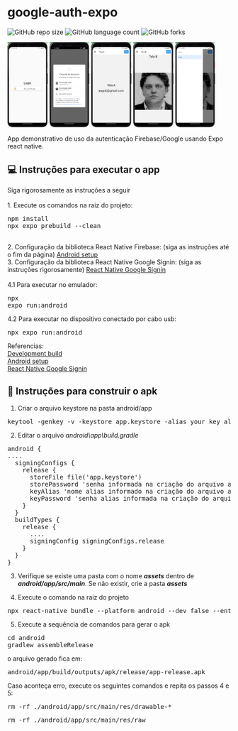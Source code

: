 # google-auth-expo

![GitHub repo size](https://img.shields.io/github/repo-size/angoti/google-auth-expo?style=for-the-badge)
![GitHub language count](https://img.shields.io/github/languages/count/angoti/google-auth-expo?style=for-the-badge)
![GitHub forks](https://img.shields.io/github/forks/angoti/google-auth-expo?style=for-the-badge)

<div float="left">
<img src="docs/images/Google-Firebase-SignIn1.png" alt="Botão Google Login" width="18%">
<img src="docs/images/Google-Firebase-SignIn2.png" alt="Escolha do usuário" width="18%">
<img src="docs/images/Google-Firebase-SignIn3.png" alt="Exibindo o email do usuário logado" width="18%">
<img src="docs/images/Google-Firebase-SignIn4.png" alt="Exibindo imagem do usuáro logado" width="18%">
<img src="docs/images/Google-Firebase-SignIn5.png" alt="Navegador Drawer" width="18%">
</div>

App demonstrativo de uso da autenticação Firebase/Google usando Expo react native.

## 💻 Instruções para executar o app 
Siga rigorosamente as instruções a seguir
<br><br>1. Execute os comandos na raiz do projeto:
<pre>npm install
npx expo prebuild --clean
</pre>
<br>2. Configuração da biblioteca React Native Firebase: (siga as instruções até o fim da página) [Android setup](https://rnfirebase.io/#2-android-setup)
<br>3. Configuração da biblioteca React Native Google Signin: (siga as instruções rigorosamente) [React Native Google Signin](https://github.com/react-native-google-signin/google-signin)
<br><br>4.1 Para executar no emulador: <pre>npx expo run:android</pre>
4.2 Para executar no dispositivo conectado por cabo usb: <pre>npx expo run:android</pre>
Referencias:<br>
[Development build](https://docs.expo.dev/develop/development-builds/development-workflows/#build-locally-with-android-studio-and-xcode)<br>
[Android setup](https://rnfirebase.io/#2-android-setup)<br>
[React Native Google Signin](https://github.com/react-native-google-signin/google-signin)

## 🚀 Instruções para construir o apk
1. Criar o arquivo keystore na pasta android/app

<pre>keytool -genkey -v -keystore app.keystore -alias your_key_alias -keyalg RSA -keysize 2048 -validity 10000</pre>

2. Editar o arquivo <i>android\app\build.gradle</i>

<pre>android {
....
  signingConfigs {
    release {
      storeFile file('app.keystore')
      storePassword 'senha informada na criação do arquivo app.keystore'
      keyAlias 'nome alias informado na criação do arquivo app.keystore'
      keyPassword 'senha alias informada na criação do arquivo app.keystore'
    }
  }
  buildTypes {
    release {
      ....
      signingConfig signingConfigs.release
    }
  }
}</pre>

3. Verifique se existe uma pasta com o nome <i><b>assets</b></i> dentro de <i><b>android/app/src/main</b></i>. Se não existir, crie a pasta <i><b>assets</b></i>

4. Execute o comando na raiz do projeto

<pre>npx react-native bundle --platform android --dev false --entry-file index.js --bundle-output android/app/src/main/assets/index.android.bundle --assets-dest android/app/src/main/res/</pre>

5. Execute a sequência de comandos para gerar o apk
 
<pre>cd android
gradlew assembleRelease</pre>

o arquivo gerado fica em: <pre>android/app/build/outputs/apk/release/app-release.apk</pre>
Caso aconteça erro, execute os seguintes comandos e repita os passos 4 e 5:

<pre>rm -rf ./android/app/src/main/res/drawable-*</pre>

<pre>rm -rf ./android/app/src/main/res/raw</pre>
